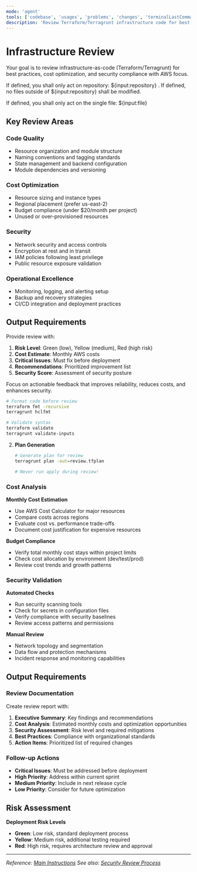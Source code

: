 ```yaml
---
mode: 'agent'
tools: ['codebase', 'usages', 'problems', 'changes', 'terminalLastCommand', 'githubRepo', 'editFiles', 'runCommands', 'get_syntax_docs', 'mermaid-diagram-validator', 'mermaid-diagram-preview']
description: 'Review Terraform/Terragrunt infrastructure code for best practices, cost optimization, and security'
---
```


# Infrastructure Review

Your goal is to review infrastructure-as-code (Terraform/Terragrunt) for best practices,
cost optimization, and security compliance with AWS focus.

If defined, you shall only act on repository: ${input:repository} . If defined, no files
outside of ${input:repository} shall be modified.

If defined, you shall only act on the single file: ${input:file}

## Key Review Areas

### Code Quality
- Resource organization and module structure
- Naming conventions and tagging standards
- State management and backend configuration
- Module dependencies and versioning

### Cost Optimization
- Resource sizing and instance types
- Regional placement (prefer us-east-2)
- Budget compliance (under $20/month per project)
- Unused or over-provisioned resources

### Security
- Network security and access controls
- Encryption at rest and in transit
- IAM policies following least privilege
- Public resource exposure validation

### Operational Excellence
- Monitoring, logging, and alerting setup
- Backup and recovery strategies
- CI/CD integration and deployment practices

## Output Requirements

Provide review with:
1. **Risk Level**: Green (low), Yellow (medium), Red (high risk)
2. **Cost Estimate**: Monthly AWS costs
3. **Critical Issues**: Must fix before deployment
4. **Recommendations**: Prioritized improvement list
5. **Security Score**: Assessment of security posture

Focus on actionable feedback that improves reliability, reduces costs, and enhances security.
   ```bash
   # Format code before review
   terraform fmt -recursive
   terragrunt hclfmt

   # Validate syntax
   terraform validate
   terragrunt validate-inputs
   ```

2. **Plan Generation**
   ```bash
   # Generate plan for review
   terragrunt plan -out=review.tfplan

   # Never run apply during review!
   ```

### Cost Analysis

**Monthly Cost Estimation**
- Use AWS Cost Calculator for major resources
- Compare costs across regions
- Evaluate cost vs. performance trade-offs
- Document cost justification for expensive resources

**Budget Compliance**
- Verify total monthly cost stays within project limits
- Check cost allocation by environment (dev/test/prod)
- Review cost trends and growth patterns

### Security Validation

**Automated Checks**
- Run security scanning tools
- Check for secrets in configuration files
- Verify compliance with security baselines
- Review access patterns and permissions

**Manual Review**
- Network topology and segmentation
- Data flow and protection mechanisms
- Incident response and monitoring capabilities

## Output Requirements

### Review Documentation

Create review report with:

1. **Executive Summary**: Key findings and recommendations
2. **Cost Analysis**: Estimated monthly costs and optimization opportunities
3. **Security Assessment**: Risk level and required mitigations
4. **Best Practices**: Compliance with organizational standards
5. **Action Items**: Prioritized list of required changes

### Follow-up Actions

- **Critical Issues**: Must be addressed before deployment
- **High Priority**: Address within current sprint
- **Medium Priority**: Include in next release cycle
- **Low Priority**: Consider for future optimization

## Risk Assessment

**Deployment Risk Levels**
- **Green**: Low risk, standard deployment process
- **Yellow**: Medium risk, additional testing required
- **Red**: High risk, requires architecture review and approval

---

*Reference: [Main Instructions](../copilot-instructions.md)*
*See also: [Security Review Process](security-review.prompt.md)*
